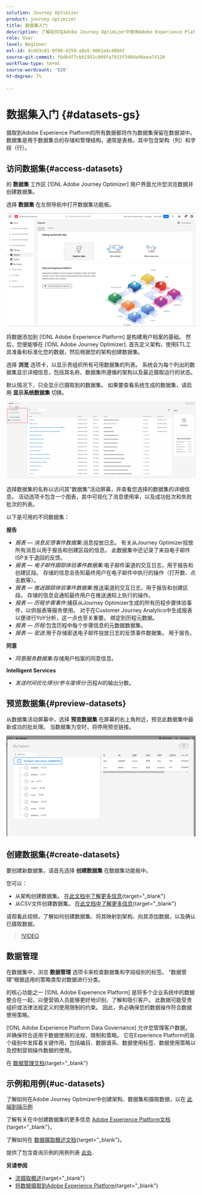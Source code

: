 ```yaml
---
solution: Journey Optimizer
product: journey optimizer
title: 数据集入门
description: 了解如何在Adobe Journey Optimizer中使用Adobe Experience Platform数据集
role: User
level: Beginner
exl-id: dcdd3c81-0f00-4259-a8a5-9062a4c40b6f
source-git-commit: f6db4f7cbb1951c009fa7915f340da96eea74120
workflow-type: tm+mt
source-wordcount: '820'
ht-degree: 7%

---
```


# 数据集入门 {#datasets-gs}

摄取到Adobe Experience Platform的所有数据都将作为数据集保留在数据湖中。 数据集是用于数据集合的存储和管理结构，通常是表格，其中包含架构（列）和字段（行）。

## 访问数据集{#access-datasets}

的 **数据集** 工作区 [!DNL Adobe Journey Optimizer] 用户界面允许您浏览数据并创建数据集。

选择 **数据集** 在左侧导航中打开数据集功能板。

![](assets/datasets-home.png)

将数据添加到 [!DNL Adobe Experience Platform] 是构建用户档案的基础。 然后，您便能够在 [!DNL Adobe Journey Optimizer]. 首先定义架构，使用ETL工具准备和标准化您的数据，然后根据您的架构创建数据集。

选择 **浏览** 选项卡，以显示贵组织所有可用数据集的列表。 系统会为每个列出的数据集显示详细信息，包括其名称、数据集所遵循的架构以及最近摄取运行的状态。

默认情况下，只会显示已摄取到的数据集。 如果要查看系统生成的数据集，请启用 **显示系统数据集** 切换。

![](assets/ajo-system-datasets.png)

选择数据集的名称以访问其“数据集”活动屏幕，并查看您选择的数据集的详细信息。 活动选项卡包含一个图表，其中可视化了消息使用率，以及成功批次和失败批次的列表。

以下是可用的不同数据集：

**报告**

* _报表 — 消息反馈事件数据集_:消息投放日志。 有关从Journey Optimizer投放所有消息以用于报告和创建区段的信息。 此数据集中还记录了来自电子邮件ISP关于退回的反馈。
* _报表 — 电子邮件跟踪体验事件数据集_:电子邮件渠道的交互日志，用于报告和创建区段。 存储的信息会告知最终用户在电子邮件中执行的操作（打开数、点击数等）。
* _报表 — 推送跟踪体验事件数据集_:推送渠道的交互日志，用于报告和创建区段。 存储的信息会通知最终用户在推送通知上执行的操作。
* _报表 — 历程步骤事件_:捕获从Journey Optimizer生成的所有历程步骤体验事件，以供报表等服务使用。 对于在Customer Journey Analytics中生成报表以便进行YoY分析，这一点也至关重要。 绑定到历程元数据。
* _报表 — 历程_:包含历程中每个步骤信息的元数据数据集。
* _报表 — 密送_:用于存储密送电子邮件投放日志的反馈事件数据集。 用于报告。

**同意**

* _同意服务数据集_:存储用户档案的同意信息。

**Intelligent Services**

* _发送时间优化得分/参与度得分_:历程AI的输出分数。

## 预览数据集{#preview-datasets}

从数据集活动屏幕中，选择 **预览数据集** 在屏幕的右上角附近，预览此数据集中最新成功的批处理。 当数据集为空时，将停用预览链接。

![](assets/dataset-preview.png)

## 创建数据集{#create-datasets}

要创建新数据集，请首先选择 **创建数据集** 在数据集功能板中。

您可以：

* 从架构创建数据集。 [在此文档中了解更多信息](https://experienceleague.adobe.com/docs/experience-platform/catalog/datasets/user-guide.html?lang=en#schema){target=&quot;_blank&quot;}
* 从CSV文件创建数据集。 [在此文档中了解更多信息](https://experienceleague.adobe.com/docs/experience-platform/ingestion/tutorials/map-a-csv-file.html?lang=zh-Hans){target=&quot;_blank&quot;}

请观看此视频，了解如何创建数据集、将其映射到架构、向其添加数据，以及确认已摄取数据。

>[!VIDEO](https://video.tv.adobe.com/v/334293?quality=12)

## 数据管理

在数据集中，浏览 **数据管理** 选项卡来检查数据集和字段级别的标签。 “数据管理”根据适用的策略类型对数据进行分类。

的核心功能之一 [!DNL Adobe Experience Platform] 是将多个企业系统中的数据整合在一起，以便营销人员能够更好地识别、了解和吸引客户。 此数据可能受贵组织或法律法规定义的使用限制的约束。 因此，务必确保您的数据操作符合数据使用策略。

[!DNL Adobe Experience Platform Data Governance] 允许您管理客户数据，并确保符合适用于数据使用的法规、限制和策略。 它在Experience Platform的各个级别中发挥着关键作用，包括编目、数据谱系、数据使用标签、数据使用策略以及控制营销操作数据的使用。

在 [数据管理文档](https://experienceleague.adobe.com/docs/experience-platform/data-governance/labels/user-guide.html){target=&quot;_blank&quot;}

## 示例和用例{#uc-datasets}

了解如何在Adobe Journey Optimizer中创建架构、数据集和摄取数据，以在 [此端到端示例](../segment/creating-test-profiles.md)

了解有关在中创建数据集的更多信息 [Adobe Experience Platform文档](https://experienceleague.adobe.com/docs/experience-platform/catalog/datasets/overview.html?lang=zh_Hans){target=&quot;_blank&quot;}。

了解如何在 [数据摄取概述文档](https://experienceleague.adobe.com/docs/experience-platform/ingestion/home.html?lang=zh-Hans){target=&quot;_blank&quot;}。

提供了包含查询示例的用例列表 [此处](../start/datasets-query-examples.md).

**另请参阅**

* [流摄取概述](https://experienceleague.adobe.com/docs/experience-platform/ingestion/streaming/overview.html?lang=zh-Hans){target=&quot;_blank&quot;}
* [将数据摄取到Adobe Experience Platform](https://experienceleague.adobe.com/docs/experience-platform/ingestion/tutorials/ingest-batch-data.html){target=&quot;_blank&quot;}
